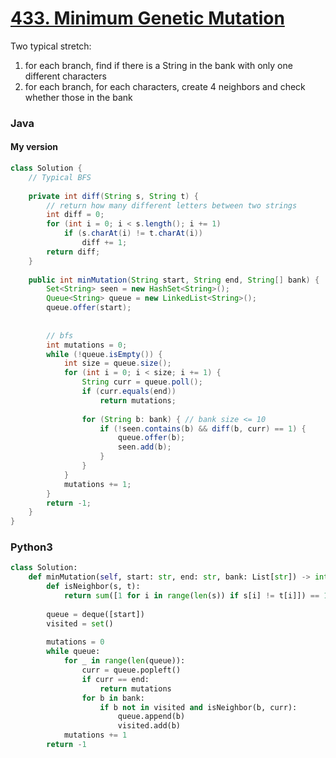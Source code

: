 # [433. Minimum Genetic Mutation](https://leetcode.com/problems/minimum-genetic-mutation/)

Two typical stretch:

1. for each branch, find if there is a String in the bank with only one different characters
2. for each branch, for each characters, create 4 neighbors and check whether those in the bank



### Java

#### My version

```java
class Solution {
    // Typical BFS
    
    private int diff(String s, String t) {
        // return how many different letters between two strings
        int diff = 0;
        for (int i = 0; i < s.length(); i += 1)
            if (s.charAt(i) != t.charAt(i))
                diff += 1;
        return diff;
    }
    
    public int minMutation(String start, String end, String[] bank) {
        Set<String> seen = new HashSet<String>();
        Queue<String> queue = new LinkedList<String>();
        queue.offer(start);
       
        
        // bfs
        int mutations = 0;
        while (!queue.isEmpty()) {
            int size = queue.size();
            for (int i = 0; i < size; i += 1) {
                String curr = queue.poll();
                if (curr.equals(end))
                    return mutations;
                
                for (String b: bank) { // bank size <= 10
                    if (!seen.contains(b) && diff(b, curr) == 1) {
                        queue.offer(b);
                        seen.add(b);
                    }
                }
            }            
            mutations += 1;
        }
        return -1;
    }
}
```



### Python3

```py
class Solution:
    def minMutation(self, start: str, end: str, bank: List[str]) -> int:
        def isNeighbor(s, t):
            return sum([1 for i in range(len(s)) if s[i] != t[i]]) == 1
        
        queue = deque([start])
        visited = set()
        
        mutations = 0
        while queue:
            for _ in range(len(queue)):
                curr = queue.popleft()
                if curr == end:
                    return mutations
                for b in bank:
                    if b not in visited and isNeighbor(b, curr):
                        queue.append(b)
                        visited.add(b)
            mutations += 1
        return -1
```

